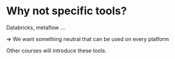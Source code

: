 # Why not specific tools?

Databricks, metaflow ...

=> We want something neutral that can be used on every platform

Other courses will introduce these tools.
